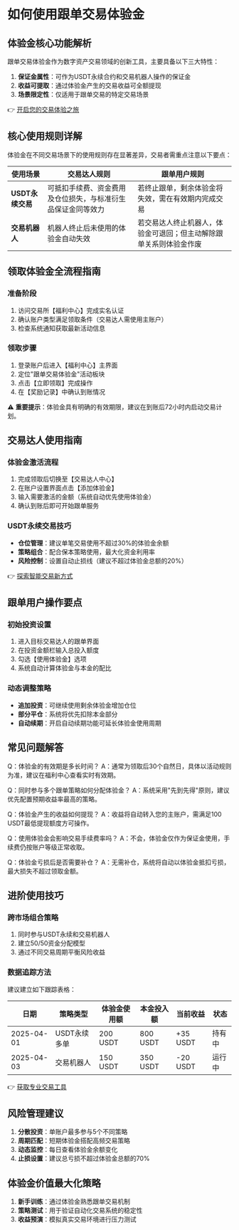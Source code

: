 # 如何使用跟单交易体验金

## 体验金核心功能解析

跟单交易体验金作为数字资产交易领域的创新工具，主要具备以下三大特性：

1. **保证金属性**：可作为USDT永续合约和交易机器人操作的保证金
2. **收益可提取**：通过体验金产生的交易收益可全额提现
3. **场景限定性**：仅适用于跟单交易的特定交易场景

👉 [开启您的交易体验之旅](https://bit.ly/okx_welcome)

## 核心使用规则详解

体验金在不同交易场景下的使用规则存在显著差异，交易者需重点注意以下要点：

| 使用场景        | 交易达人规则                                                                 | 跟单用户规则                                                                 |
|-----------------|----------------------------------------------------------------------------|----------------------------------------------------------------------------|
| **USDT永续交易** | 可抵扣手续费、资金费用及仓位损失，与标准衍生品保证金同等效力                   | 若终止跟单，剩余体验金将失效，需在有效期内完成交易                           |
| **交易机器人**   | 机器人终止后未使用的体验金自动失效                                           | 若交易达人终止机器人，体验金可退回；但主动解除跟单关系则体验金作废           |

## 领取体验金全流程指南

### 准备阶段
1. 访问交易所【福利中心】完成实名认证
2. 确认账户类型满足领取条件（交易达人需使用主账户）
3. 检查系统通知获取最新活动信息

### 领取步骤
1. 登录账户后进入【福利中心】主界面
2. 定位"跟单交易体验金"活动板块
3. 点击【立即领取】完成操作
4. 在【奖励记录】中确认到账情况

⚠️ **重要提示**：体验金具有明确的有效期限，建议在到账后72小时内启动交易计划。

## 交易达人使用指南

### 体验金激活流程
1. 完成领取后切换至【交易达人中心】
2. 在账户设置界面点击【添加体验金】
3. 输入需要激活的金额（系统自动优先使用体验金）
4. 确认到账后即可开始跟单服务

### USDT永续交易技巧
- **仓位管理**：建议单笔交易使用不超过30%的体验金余额
- **策略组合**：配合保本策略使用，最大化资金利用率
- **风险控制**：设置自动止损线（建议不超过体验金总额的20%）

👉 [探索智能交易新方式](https://bit.ly/okx_welcome)

## 跟单用户操作要点

### 初始投资设置
1. 进入目标交易达人的跟单界面
2. 在投资金额栏输入总投入额度
3. 勾选【使用体验金】选项
4. 系统自动计算体验金与本金的配比

### 动态调整策略
- **追加投资**：可继续使用剩余体验金增加仓位
- **部分平仓**：系统将优先扣除本金部分
- **自动续期**：开启自动续期功能可延长体验金使用周期

## 常见问题解答

Q：体验金的有效期是多长时间？
A：通常为领取后30个自然日，具体以活动规则为准，建议在福利中心查看实时有效期。

Q：同时参与多个跟单策略如何分配体验金？
A：系统采用"先到先得"原则，建议优先配置预期收益率最高的策略。

Q：体验金产生的收益如何提现？
A：收益将自动转入您的主账户，需满足100 USDT最低提现额度方可操作。

Q：使用体验金会影响交易手续费率吗？
A：不会，体验金仅作为保证金使用，手续费仍按账户等级正常收取。

Q：体验金亏损后是否需要补仓？
A：无需补仓，系统将自动以体验金抵扣亏损，最大损失不超过领取金额。

## 进阶使用技巧

### 跨市场组合策略
1. 同时参与USDT永续和交易机器人
2. 建立50/50资金分配模型
3. 通过不同交易周期平衡风险收益

### 数据追踪方法
建议建立如下跟踪表格：

| 日期       | 策略类型     | 体验金使用额 | 本金投入额 | 当前收益 | 状态  |
|------------|--------------|--------------|------------|----------|-------|
| 2025-04-01 | USDT永续多单 | 200 USDT     | 800 USDT   | +35 USDT | 持有中 |
| 2025-04-03 | 交易机器人   | 150 USDT     | 350 USDT   | -20 USDT | 运行中 |

👉 [获取专业交易工具](https://bit.ly/okx_welcome)

## 风险管理建议

1. **分散投资**：单账户最多参与5个不同策略
2. **周期匹配**：短期体验金搭配高频交易策略
3. **动态监控**：每日查看体验金余额变化
4. **止损设置**：建议总亏损不超过体验金总额的70%

## 体验金价值最大化策略

1. **新手训练**：通过体验金熟悉跟单交易机制
2. **策略测试**：用于验证自动化交易系统的稳定性
3. **收益预演**：模拟真实交易环境进行压力测试